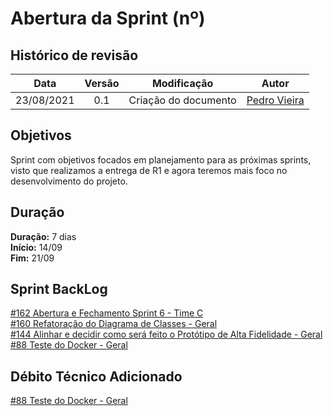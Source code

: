 # Abertura da Sprint (nº)

## Histórico de revisão

| **Data** |  **Versão** | **Modificação**  |  **Autor** |
|:-:|:-:|:-:|:-:|
|    23/08/2021   |  0.1 | Criação do documento  | [Pedro Vieira](https://github.com/Pedro-V8) |

## Objetivos

Sprint com objetivos focados em planejamento para as próximas sprints, visto que realizamos a entrega de R1 e agora teremos mais foco no desenvolvimento do projeto.

## Duração

**Duração:** 7 dias
<br>
**Início:** 14/09 
<br>
**Fim:** 21/09

## Sprint BackLog

[#162 Abertura e Fechamento Sprint 6 - Time C](https://github.com/fga-eps-mds/2021-1-hospitalar/issues/162)
<br>
[#160 Refatoração do Diagrama de Classes - Geral](https://github.com/fga-eps-mds/2021-1-hospitalar/issues/160)
<br>
[#144 Alinhar e decidir como será feito o Protótipo de Alta Fidelidade - Geral](https://github.com/fga-eps-mds/2021-1-hospitalar/issues/144)
<br>
[#88 Teste do Docker - Geral](https://github.com/fga-eps-mds/2021-1-hospitalar/issues/88)

## Débito Técnico Adicionado

[#88 Teste do Docker - Geral](https://github.com/fga-eps-mds/2021-1-hospitalar/issues/88)

